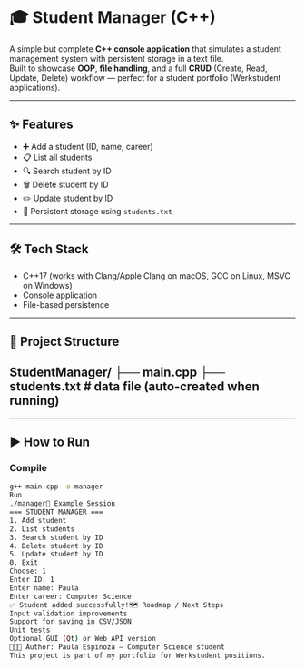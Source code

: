 # 🎓 Student Manager (C++)

A simple but complete **C++ console application** that simulates a student management system with persistent storage in a text file.  
Built to showcase **OOP**, **file handling**, and a full **CRUD** (Create, Read, Update, Delete) workflow — perfect for a student portfolio (Werkstudent applications).

---

## ✨ Features
- ➕ Add a student (ID, name, career)
- 📋 List all students
- 🔍 Search student by ID
- 🗑️ Delete student by ID
- ✏️ Update student by ID
- 💾 Persistent storage using `students.txt`

---

## 🛠 Tech Stack
- C++17 (works with Clang/Apple Clang on macOS, GCC on Linux, MSVC on Windows)
- Console application
- File-based persistence

---

## 📂 Project Structure
StudentManager/
├── main.cpp
├── students.txt # data file (auto-created when running)
---

---

## ▶️ How to Run

### Compile
```bash
g++ main.cpp -o manager
Run
./manager📖 Example Session
=== STUDENT MANAGER ===
1. Add student
2. List students
3. Search student by ID
4. Delete student by ID
5. Update student by ID
0. Exit
Choose: 1
Enter ID: 1
Enter name: Paula
Enter career: Computer Science
✅ Student added successfully!🗺️ Roadmap / Next Steps
Input validation improvements
Support for saving in CSV/JSON
Unit tests
Optional GUI (Qt) or Web API version
👩🏻‍💻 Author: Paula Espinoza — Computer Science student
This project is part of my portfolio for Werkstudent positions.
